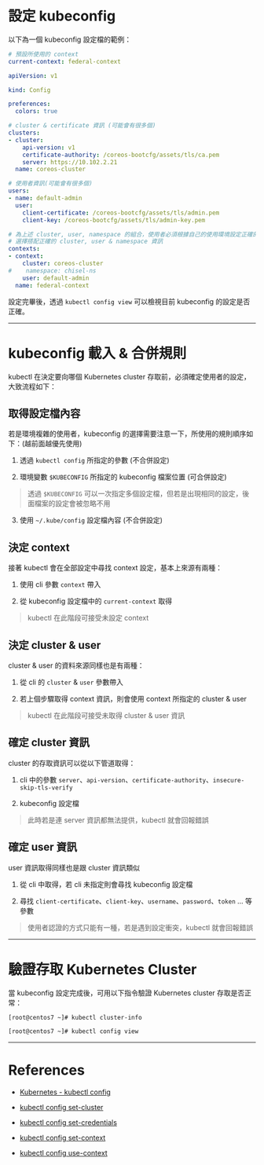 設定 kubeconfig
==============

以下為一個 kubeconfig 設定檔的範例：

```yaml
# 預設所使用的 context
current-context: federal-context

apiVersion: v1

kind: Config

preferences:
  colors: true

# cluster & certificate 資訊 (可能會有很多個)
clusters:
- cluster:
    api-version: v1
    certificate-authority: /coreos-bootcfg/assets/tls/ca.pem
    server: https://10.102.2.21
  name: coreos-cluster

# 使用者資訊(可能會有很多個)
users:
- name: default-admin
  user:
    client-certificate: /coreos-bootcfg/assets/tls/admin.pem
    client-key: /coreos-bootcfg/assets/tls/admin-key.pem

# 為上述 cluster, user, namespace 的組合，使用者必須根據自己的使用環境設定正確的 context
# 選擇搭配正確的 cluster, user & namespace 資訊
contexts:
- context:
    cluster: coreos-cluster
#    namespace: chisel-ns
    user: default-admin
  name: federal-context
```

設定完畢後，透過 `kubectl config view` 可以檢視目前 kubeconfig 的設定是否正確。

--------------------------------------------------------

kubeconfig 載入 & 合併規則
=======================

kubectl 在決定要向哪個 Kubernetes cluster 存取前，必須確定使用者的設定，大致流程如下：

## 取得設定檔內容

若是環境複雜的使用者，kubeconfig 的選擇需要注意一下，所使用的規則順序如下：(越前面越優先使用)

1. 透過 `kubectl config` 所指定的參數 (不合併設定)

2. 環境變數 `$KUBECONFIG` 所指定的 kubeconfig 檔案位置 (可合併設定)
> 透過 `$KUBECONFIG` 可以一次指定多個設定檔，但若是出現相同的設定，後面檔案的設定會被忽略不用

3. 使用 `~/.kube/config` 設定檔內容 (不合併設定)

## 決定 context

接著 kubectl 會在全部設定中尋找 context 設定，基本上來源有兩種：

1. 使用 cli 參數 `context` 帶入

2. 從 kubeconfig 設定檔中的 `current-context` 取得

> kubectl 在此階段可接受未設定 context

## 決定 cluster & user

cluster & user 的資料來源同樣也是有兩種：

1. 從 cli 的 `cluster` & `user` 參數帶入

2. 若上個步驟取得 context 資訊，則會使用 context 所指定的 cluster & user

> kubectl 在此階段可接受未取得 cluster & user 資訊

## 確定 cluster 資訊

cluster 的存取資訊可以從以下管道取得：

1. cli 中的參數 `server`、`api-version`、`certificate-authority`、`insecure-skip-tls-verify`

2. kubeconfig 設定檔

> 此時若是連 server 資訊都無法提供，kubectl 就會回報錯誤

## 確定 user 資訊

user 資訊取得同樣也是跟 cluster 資訊類似

1. 從 cli 中取得，若 cli 未指定則會尋找 kubeconfig 設定檔

2. 尋找 `client-certificate`、`client-key`、`username`、`password`、`token` ... 等參數

> 使用者認證的方式只能有一種，若是遇到設定衝突，kubectl 就會回報錯誤

--------------------------------------------------------

驗證存取 Kubernetes Cluster
========================

當 kubeconfig 設定完成後，可用以下指令驗證 Kubernetes cluster 存取是否正常：

```bash
[root@centos7 ~]# kubectl cluster-info

[root@centos7 ~]# kubectl config view
```

--------------------------------------------------------

References
==========

- [Kubernetes - kubectl config](http://kubernetes.io/docs/user-guide/kubectl/kubectl_config/)

- [kubectl config set-cluster](http://kubernetes.io/docs/user-guide/kubectl/kubectl_config_set-cluster/)

- [kubectl config set-credentials](http://kubernetes.io/docs/user-guide/kubectl/kubectl_config_set-credentials/)

- [kubectl config set-context](http://kubernetes.io/docs/user-guide/kubectl/kubectl_config_set-context/)

- [kubectl config use-context](http://kubernetes.io/docs/user-guide/kubectl/kubectl_config_use-context/)